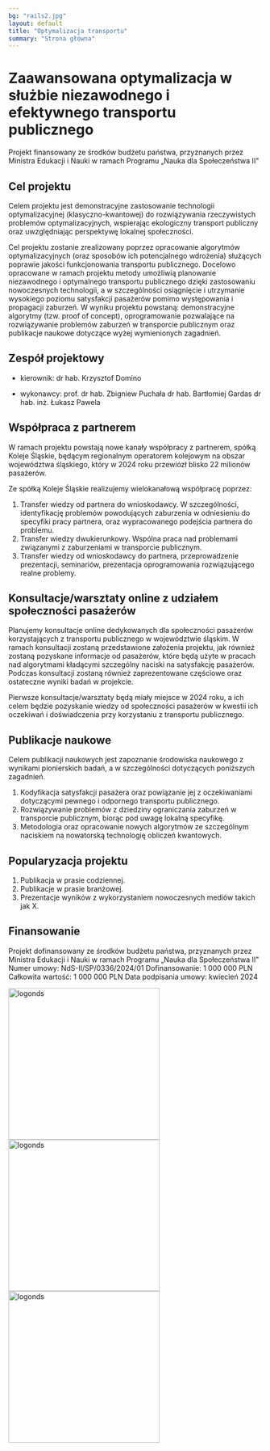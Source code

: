 ```yaml
---
bg: "rails2.jpg"
layout: default
title: "Optymalizacja transportu"
summary: "Strona główna"
---
```


# Zaawansowana optymalizacja w służbie niezawodnego i efektywnego transportu publicznego 


Projekt finansowany ze środków budżetu państwa, przyznanych przez Ministra Edukacji i Nauki w ramach Programu „Nauka dla Społeczeństwa II"

## Cel projektu
Celem projektu jest demonstracyjne zastosowanie technologii optymalizacyjnej (klasyczno-kwantowej) do rozwiązywania rzeczywistych problemów optymalizacyjnych, wspierając ekologiczny transport publiczny oraz uwzględniając perspektywę lokalnej społeczności.

Cel projektu zostanie zrealizowany poprzez opracowanie algorytmów optymalizacyjnych (oraz sposobów ich potencjalnego wdrożenia) służących poprawie jakości funkcjonowania transportu publicznego. Docelowo opracowane w ramach projektu metody umożliwią planowanie niezawodnego i optymalnego transportu publicznego dzięki zastosowaniu nowoczesnych technologii, a w szczególności osiągnięcie i utrzymanie wysokiego poziomu satysfakcji pasażerów pomimo występowania i propagacji zaburzeń. W wyniku projektu powstaną: demonstracyjne algorytmy (tzw. proof of concept), oprogramowanie pozwalające na rozwiązywanie problemów zaburzeń w transporcie publicznym oraz publikacje naukowe dotyczące wyżej wymienionych zagadnień.

## Zespół projektowy

- kierownik: dr hab. Krzysztof Domino

- wykonawcy: prof. dr hab. Zbigniew Puchała
             dr hab. Bartłomiej Gardas
             dr hab. inż. Łukasz Pawela



## Współpraca z partnerem

W ramach projektu powstają nowe kanały współpracy z partnerem, spółką Koleje Śląskie, będącym regionalnym operatorem kolejowym na obszar województwa śląskiego, który w 2024 roku przewiózł blisko 22 milionów pasażerów.  

Ze spółką Koleje Śląskie realizujemy wielokanałową współpracę poprzez:

1. Transfer wiedzy od partnera do wnioskodawcy. W szczególności, identyfikację problemów powodujących zaburzenia w odniesieniu do specyfiki pracy partnera, oraz wypracowanego podejścia partnera do problemu.
2. Transfer wiedzy dwukierunkowy. Wspólna praca nad problemami związanymi z zaburzeniami w transporcie publicznym.
3. Transfer wiedzy od wnioskodawcy do partnera, przeprowadzenie prezentacji, seminariów, prezentacja oprogramowania rozwiązującego realne problemy.


## Konsultacje/warsztaty online z udziałem społeczności pasażerów

Planujemy konsultacje online dedykowanych dla społeczności pasażerów korzystających z transportu publicznego w województwie śląskim. W ramach konsultacji zostaną przedstawione założenia projektu, jak również zostaną pozyskane informacje od pasażerów, które będą użyte w pracach nad algorytmami kładącymi szczególny naciski na satysfakcję pasażerów. Podczas konsultacji zostaną również zaprezentowane częściowe oraz ostateczne wyniki badań w projekcie.

Pierwsze konsultacje/warsztaty będą miały miejsce w 2024 roku, a ich celem będzie pozyskanie wiedzy od społeczności pasażerów w kwestii ich oczekiwań i doświadczenia przy korzystaniu z transportu publicznego.

## Publikacje naukowe

Celem publikacji naukowych jest zapoznanie środowiska naukowego z wynikami pionierskich badań, a w szczególności dotyczących poniższych zagadnień.

1. Kodyfikacja satysfakcji pasażera oraz powiązanie jej z oczekiwaniami dotyczącymi pewnego i odpornego transportu publicznego.
2. Rozwiązywanie problemów z dziedziny ograniczania zaburzeń w transporcie publicznym, biorąc pod uwagę lokalną specyfikę.
3. Metodologia oraz opracowanie nowych algorytmów ze szczególnym naciskiem na nowatorską technologię obliczeń kwantowych.

## Popularyzacja projektu

1. Publikacja w prasie codziennej.
2. Publikacje w prasie branżowej.
3. Prezentacje wyników z wykorzystaniem nowoczesnych mediów takich jak X. 

## Finansowanie

Projekt dofinansowany ze środków budżetu państwa, przyznanych przez Ministra Edukacji i Nauki w ramach Programu „Nauka dla Społeczeństwa II"
Numer umowy: NdS-II/SP/0336/2024/01
Dofinansowanie: 1 000 000 PLN
Całkowita wartość: 1 000 000 PLN
Data podpisania umowy: kwiecień 2024

<img src="{{ site.images | relative_url }}/znaki_strona_www.png" alt="logonds" width="300" />
<img src="{{ site.images | relative_url }}/logo1.png" alt="logonds" width="300" />
<img src="{{ site.images | relative_url }}/logo2.png" alt="logonds" width="300" />
